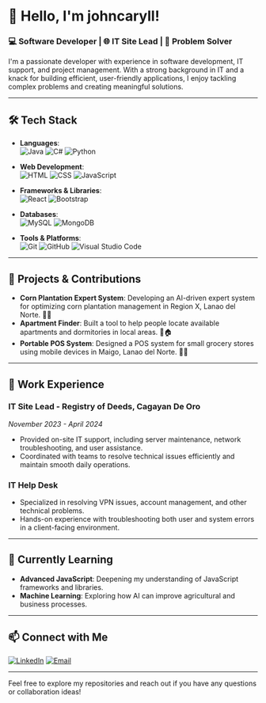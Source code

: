 # 👋 Hello, I'm johncaryll!

### 💻 Software Developer | 🌐 IT Site Lead | 🚀 Problem Solver

I'm a passionate developer with experience in software development, IT support, and project management. With a strong background in IT and a knack for building efficient, user-friendly applications, I enjoy tackling complex problems and creating meaningful solutions.

---

## 🛠️ Tech Stack

- **Languages**:  
  ![Java](https://img.shields.io/badge/Java-ED8B00?style=for-the-badge&logo=java&logoColor=white)
  ![C#](https://img.shields.io/badge/C%23-239120?style=for-the-badge&logo=csharp&logoColor=white)
  ![Python](https://img.shields.io/badge/Python-3776AB?style=for-the-badge&logo=python&logoColor=white)

- **Web Development**:  
  ![HTML](https://img.shields.io/badge/HTML5-E34F26?style=for-the-badge&logo=html5&logoColor=white)
  ![CSS](https://img.shields.io/badge/CSS3-1572B6?style=for-the-badge&logo=css3&logoColor=white)
  ![JavaScript](https://img.shields.io/badge/JavaScript-F7DF1E?style=for-the-badge&logo=javascript&logoColor=black)

- **Frameworks & Libraries**:  
  ![React](https://img.shields.io/badge/React-20232A?style=for-the-badge&logo=react&logoColor=61DAFB)
  ![Bootstrap](https://img.shields.io/badge/Bootstrap-563D7C?style=for-the-badge&logo=bootstrap&logoColor=white)

- **Databases**:  
  ![MySQL](https://img.shields.io/badge/MySQL-00000F?style=for-the-badge&logo=mysql&logoColor=white)
  ![MongoDB](https://img.shields.io/badge/MongoDB-4EA94B?style=for-the-badge&logo=mongodb&logoColor=white)

- **Tools & Platforms**:  
  ![Git](https://img.shields.io/badge/Git-F05032?style=for-the-badge&logo=git&logoColor=white)
  ![GitHub](https://img.shields.io/badge/GitHub-181717?style=for-the-badge&logo=github&logoColor=white)
  ![Visual Studio Code](https://img.shields.io/badge/VSCode-007ACC?style=for-the-badge&logo=visual-studio-code&logoColor=white)

---

## 🔧 Projects & Contributions

- **Corn Plantation Expert System**: Developing an AI-driven expert system for optimizing corn plantation management in Region X, Lanao del Norte. 🚜🌽
- **Apartment Finder**: Built a tool to help people locate available apartments and dormitories in local areas. 🏢🏠
- **Portable POS System**: Designed a POS system for small grocery stores using mobile devices in Maigo, Lanao del Norte. 📲🛒

---

## 💼 Work Experience

### IT Site Lead - **Registry of Deeds, Cagayan De Oro**
*November 2023 - April 2024*

- Provided on-site IT support, including server maintenance, network troubleshooting, and user assistance.
- Coordinated with teams to resolve technical issues efficiently and maintain smooth daily operations.

### IT Help Desk
- Specialized in resolving VPN issues, account management, and other technical problems.
- Hands-on experience with troubleshooting both user and system errors in a client-facing environment.

---

## 🌱 Currently Learning

- **Advanced JavaScript**: Deepening my understanding of JavaScript frameworks and libraries.
- **Machine Learning**: Exploring how AI can improve agricultural and business processes.

---

## 📫 Connect with Me

[![LinkedIn](https://img.shields.io/badge/LinkedIn-%230077B5.svg?style=for-the-badge&logo=linkedin&logoColor=white)](https://www.linkedin.com/in/yourprofile)
[![Email](https://img.shields.io/badge/Email-D14836?style=for-the-badge&logo=gmail&logoColor=white)](mailto:cometacaryll@gmail.com)

---

Feel free to explore my repositories and reach out if you have any questions or collaboration ideas!
